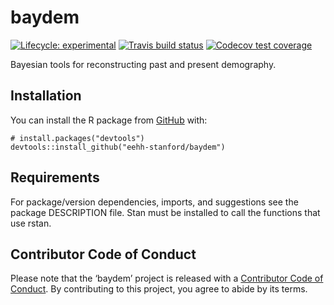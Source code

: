 
<!-- README.md is generated from README.Rmd. Please edit that file -->

baydem
======

<!-- badges: start -->

[![Lifecycle:
experimental](https://img.shields.io/badge/lifecycle-experimental-orange.svg)](https://www.tidyverse.org/lifecycle/#experimental)
[![Travis build
status](https://travis-ci.org/eehh-stanford/baydem.svg?branch=master)](https://travis-ci.org/eehh-stanford/baydem)
[![Codecov test
coverage](https://codecov.io/gh/eehh-stanford/baydem/branch/master/graph/badge.svg)](https://codecov.io/gh/eehh-stanford/baydem?branch=master)
<!-- badges: end -->

Bayesian tools for reconstructing past and present demography.

Installation
------------

You can install the R package from [GitHub](https://github.com/) with:

    # install.packages("devtools")
    devtools::install_github("eehh-stanford/baydem")

Requirements
------------

For package/version dependencies, imports, and suggestions see the
package DESCRIPTION file. Stan must be installed to call the functions
that use rstan.

Contributor Code of Conduct
---------------------------

Please note that the ‘baydem’ project is released with a [Contributor
Code of Conduct](CODE_OF_CONDUCT.md). By contributing to this project,
you agree to abide by its terms.
